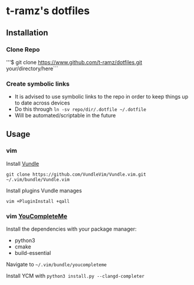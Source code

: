 # t-ramz's dotfiles
## Installation
### Clone Repo
'''$ git clone https://www.github.com/t-ramz/dotfiles.git your/directory/here```
### Create symbolic links
- It is advised to use symbolic links to the repo in order to keep things up to date across devices
- Do this through ```ln -sv repo/dir/.dotfile ~/.dotfile```
- Will be automated/scriptable in the future
## Usage
### vim
Install [Vundle](https://github.com/VundleVim/Vundle.vim)
```
git clone https://github.com/VundleVim/Vundle.vim.git ~/.vim/bundle/Vundle.vim
```
Install plugins Vundle manages
```
vim +PluginInstall +qall
```
### vim [YouCompleteMe](https://github.com/ycm-core/YouCompleteMe)
Install the dependencies with your package manager:
- python3
- cmake
- build-essential

Navigate to ```~/.vim/bundle/youcompleteme```

Install YCM with ```python3 install.py --clangd-completer```
